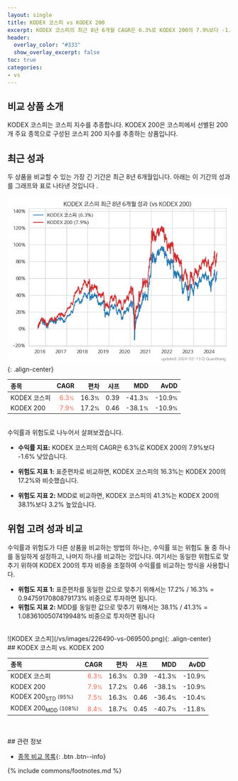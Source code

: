 ```yaml
---
layout: single
title: KODEX 코스피 vs KODEX 200
excerpt: KODEX 코스피의 최근 8년 6개월 CAGR은 6.3%로 KODEX 200의 7.9%보다 -1.6% 낮았습니다.
header:
  overlay_color: "#333"
  show_overlay_excerpt: false
toc: true
categories:
- vs
---
```


## 비교 상품 소개


KODEX 코스피는 코스피 지수를 추종합니다.  KODEX 200은 코스피에서 선별된 200개 주요 종목으로 구성된 코스피 200 지수를 추종하는 상품입니다.

## 최근 성과

두 상품을 비교할 수 있는 가장 긴 기간은 최근 8년 6개월입니다. 아래는 이 기간의 성과를 그래프와 표로 나타낸 것입니다 .

![KODEX 코스피](/vs/images/226490-vs-069500_dual.png){: .align-center}

| **종목** | **CAGR** | **편차** | **샤프** | **MDD** | **AvDD** |
| :------------ | ------: | -----------: | -------: | ------: | -------: |
| KODEX 코스피 | <span style="color: tomato">6.3<small>%</small></span> | 16.3<small>%</small> | 0.39 | -41.3<small>%</small> | -10.9<small>%</small> |
| KODEX 200 | <span style="color: tomato">7.9<small>%</small></span> | 17.2<small>%</small> | 0.46 | -38.1<small>%</small> | -10.9<small>%</small> |

<!-- more -->

<br>
수익률과 위험도로 나누어서 살펴보겠습니다.

- **수익률 지표:** KODEX 코스피의 CAGR은 6.3%로 KODEX 200의 7.9%보다 -1.6% 낮았습니다.

- **위험도 지표 1:** 표준편차로 비교하면, KODEX 코스피의 16.3%는 KODEX 200의 17.2%와 비슷했습니다.

- **위험도 지표 2:** MDD로 비교하면, KODEX 코스피의 41.3%는 KODEX 200의 38.1%보다 3.2% 높았습니다.

## 위험 고려 성과 비교

수익률과 위험도가 다른 상품을 비교하는 방법의 하나는, 수익률 또는 위험도 둘 중 하나를 동일하게 설정하고, 나머지 하나를 비교하는 것입니다.
여기서는 동일한 위험도로 맞추기 위하여 KODEX 200의 투자 비중을 조절하여 수익률를 비교하는 방식을 사용합니다.

- **위험도 지표 1:** 표준편차를 동일한 값으로 맞추기 위해서는 17.2% / 16.3% = 0.9475917080879173% 비중으로 투자하면 됩니다.
- **위험도 지표 2:** MDD를 동일한 값으로 맞추기 위해서는 38.1% / 41.3% = 1.0836100507419948% 비중으로 투자하면 됩니다 

<br>
![KODEX 코스피](/vs/images/226490-vs-069500.png){: .align-center}

<br>
## KODEX 코스피 vs. KODEX 200



| **종목** | **CAGR** | **편차** | **샤프** | **MDD** | **AvDD** |
| :------------ | ------: | -----------: | -------: | ------: | -------: |
| KODEX 코스피 | <span style="color: tomato">6.3<small>%</small></span> | 16.3<small>%</small> | 0.39 | -41.3<small>%</small> | -10.9<small>%</small> |
| KODEX 200 | <span style="color: tomato">7.9<small>%</small></span> | 17.2<small>%</small> | 0.46 | -38.1<small>%</small> | -10.9<small>%</small> |
| KODEX 200<sub>STD</sub> <small>(95%)</small> | <span style="color: tomato">7.5<small>%</small></span> | 16.3<small>%</small> | 0.46 | -36.4<small>%</small> | -10.4<small>%</small> |
| KODEX 200<sub>MDD</sub> <small>(108%)</small> | <span style="color: tomato">8.4<small>%</small></span> | 18.7<small>%</small> | 0.45 | -40.7<small>%</small> | -11.8<small>%</small> |

<br>

<br>
## 관련 정보

- [종목 비교 목록](/vs/){: .btn .btn--info}

{% include commons/footnotes.md %}